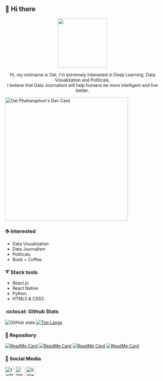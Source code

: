 ## :bookmark: Hi there
<p align="center"><img src="https://octodex.github.com/images/daftpunktocat-thomas.gif" height="160px" width="160px"></p>

<p align="center"> Hi, my nickname is Oat, I'm extremely interested in Deep Learning, Data Visualization and Politicals, <br/> I believe that Data Journalism will help humans be more intelligent and live better.
</p>

<a href="https://app.daily.dev/phattaraphon_c"><img src="https://api.daily.dev/devcards/6addd62639c8404c88d820eae289cee0.png?r=7h4" width="400" alt="Oat Phattaraphon's Dev Card"/></a>

### :coffee: Interested 
- Data Visualization
- Data Journalism
- Politicals
- Book + Coffee

### :curly_loop: Stack tools 
- React.js
- React Native
- Python
- HTML5 & CSS3 

### :octocat: Github Stats

![GitHub stats](https://github-readme-stats.vercel.app/api?username=khawoat6&show_icons=true&hide=issues&theme=buefy&count_private=false&icon_color=5c6bc0&include_all_commits=false)
[![Top Langs](https://github-readme-stats.vercel.app/api/top-langs/?username=khawoat6&layout=compact&theme=buefy)](https://github.com/anuraghazra/github-readme-stats)

### :electric_plug: Repository
<!--
<a href="https://github.com/Khawoat6/todolist-application">
  <img align="center" src="https://github-readme-stats.vercel.app/api/pin/?username=khawoat6&repo=todolist-application" />
</a>
<a href="https://github.com/Khawoat6/covid19-tracker">
  <img align="center" src="https://github-readme-stats.vercel.app/api/pin/?username=khawoat6&repo=covid19-tracker" />
</a>
<a href="https://github.com/Khawoat6/covid19-tracker-v3">
  <img align="center" src="https://github-readme-stats.vercel.app/api/pin/?username=khawoat6&repo=covid19-tracker-v3" />
</a>
<a href="https://github.com/Khawoat6/todolists-application">
  <img align="center" src="https://github-readme-stats.vercel.app/api/pin/?username=khawoat6&repo=todolists-application" />
</a>
-->

[![ReadMe Card](https://github-readme-stats.vercel.app/api/pin/?username=khawoat6&repo=covid19-tracker&theme=buefy&icon_color=5c6bc0)](https://github.com/Khawoat6/covid19-tracker)
[![ReadMe Card](https://github-readme-stats.vercel.app/api/pin/?username=khawoat6&repo=covid19-tracker-v3&theme=buefy&icon_color=5c6bc0)](https://github.com/Khawoat6/covid19-tracker-v3)
[![ReadMe Card](https://github-readme-stats.vercel.app/api/pin/?username=khawoat6&repo=todolist-application&theme=buefy&icon_color=5c6bc0)](https://github.com/Khawoat6/todolist-application)
[![ReadMe Card](https://github-readme-stats.vercel.app/api/pin/?username=khawoat6&repo=todolists-application&theme=buefy&icon_color=5c6bc0)](https://github.com/Khawoat6/todolists-application)

### :link: Social Media

[<img src='https://cdn.jsdelivr.net/npm/simple-icons@3.0.1/icons/twitter.svg' alt='twitter' height='30'>](https://twitter.com/phattaraphon_c) 
[<img src='https://cdn.jsdelivr.net/npm/simple-icons@3.0.1/icons/medium.svg' alt='medium' height='30'>](https://medium.com/@phattaraphon.c)
[<img src='https://cdn.jsdelivr.net/npm/simple-icons@3.0.1/icons/linkedin.svg' alt='linkedin' height='30'>](https://www.linkedin.com/in/phattaraphon/)

<!--
**Khawoat6/khawoat6** is a ✨ _special_ ✨ repository because its `README.md` (this file) appears on your GitHub profile.

Here are some ideas to get you started:

- 🔭 I’m currently working on ...
- 🌱 I’m currently learning ...
- 👯 I’m looking to collaborate on ...
- 🤔 I’m looking for help with ...
- 💬 Ask me about ...
- 📫 How to reach me: ...
- 😄 Pronouns: ...
- ⚡ Fun fact: ...
-->
